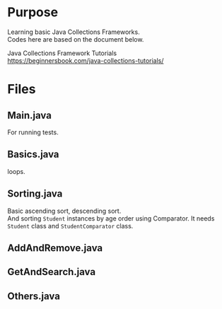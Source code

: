 # Purpose
Learning basic Java Collections Frameworks.  
Codes here are based on the document below.  

Java Collections Framework Tutorials  
https://beginnersbook.com/java-collections-tutorials/  

# Files
## Main.java
For running tests.

## Basics.java
loops.

## Sorting.java
Basic ascending sort, descending sort.  
And sorting `Student` instances by age order using Comparator. It needs `Student` class and `StudentComparator` class.

## AddAndRemove.java
## GetAndSearch.java
## Others.java